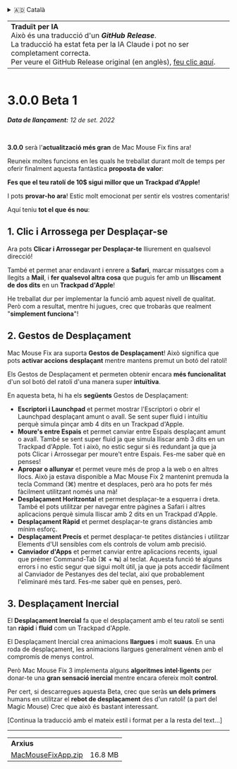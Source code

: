 <details>
<summary>🇦🇩 Català</summary>

[🇬🇧 English (GitHub)](https://github.com/noah-nuebling/mac-mouse-fix/releases/tag/3.0.0-Beta-1.1)\
**🇦🇩 Català**\
[🇩🇪 Deutsch](https://redirect.macmousefix.com/?target=mmf-release&tag=3.0.0-Beta-1.1&locale=de)\
[🇪🇸 Español](https://redirect.macmousefix.com/?target=mmf-release&tag=3.0.0-Beta-1.1&locale=es)\
[🇫🇷 Français](https://redirect.macmousefix.com/?target=mmf-release&tag=3.0.0-Beta-1.1&locale=fr)\
[🇮🇩 Indonesia](https://redirect.macmousefix.com/?target=mmf-release&tag=3.0.0-Beta-1.1&locale=id)\
[🇮🇹 Italiano](https://redirect.macmousefix.com/?target=mmf-release&tag=3.0.0-Beta-1.1&locale=it)\
[🇭🇺 Magyar](https://redirect.macmousefix.com/?target=mmf-release&tag=3.0.0-Beta-1.1&locale=hu)\
[🇳🇱 Nederlands](https://redirect.macmousefix.com/?target=mmf-release&tag=3.0.0-Beta-1.1&locale=nl)\
[🇵🇱 Polski](https://redirect.macmousefix.com/?target=mmf-release&tag=3.0.0-Beta-1.1&locale=pl)\
[🇧🇷 Português (Brasil)](https://redirect.macmousefix.com/?target=mmf-release&tag=3.0.0-Beta-1.1&locale=pt-BR)\
[🇵🇹 Português (Portugal)](https://redirect.macmousefix.com/?target=mmf-release&tag=3.0.0-Beta-1.1&locale=pt-PT)\
[🇷🇴 Română](https://redirect.macmousefix.com/?target=mmf-release&tag=3.0.0-Beta-1.1&locale=ro)\
[🇸🇪 Svenska](https://redirect.macmousefix.com/?target=mmf-release&tag=3.0.0-Beta-1.1&locale=sv)\
[🇻🇳 Tiếng Việt](https://redirect.macmousefix.com/?target=mmf-release&tag=3.0.0-Beta-1.1&locale=vi)\
[🇹🇷 Türkçe](https://redirect.macmousefix.com/?target=mmf-release&tag=3.0.0-Beta-1.1&locale=tr)\
[🇨🇿 Čeština](https://redirect.macmousefix.com/?target=mmf-release&tag=3.0.0-Beta-1.1&locale=cs)\
[🇬🇷 Ελληνικά](https://redirect.macmousefix.com/?target=mmf-release&tag=3.0.0-Beta-1.1&locale=el)\
[🇷🇺 Русский](https://redirect.macmousefix.com/?target=mmf-release&tag=3.0.0-Beta-1.1&locale=ru)\
[🇺🇦 Українська](https://redirect.macmousefix.com/?target=mmf-release&tag=3.0.0-Beta-1.1&locale=uk)\
[🇮🇱 עברית](https://redirect.macmousefix.com/?target=mmf-release&tag=3.0.0-Beta-1.1&locale=he)\
[🇸🇦 العربية](https://redirect.macmousefix.com/?target=mmf-release&tag=3.0.0-Beta-1.1&locale=ar)\
[🇮🇳 हिन्दी](https://redirect.macmousefix.com/?target=mmf-release&tag=3.0.0-Beta-1.1&locale=hi)\
[🇹🇭 ไทย](https://redirect.macmousefix.com/?target=mmf-release&tag=3.0.0-Beta-1.1&locale=th)\
[🇨🇳 中文 (简体)](https://redirect.macmousefix.com/?target=mmf-release&tag=3.0.0-Beta-1.1&locale=zh-Hans)\
[🇨🇳 中文 (繁體)](https://redirect.macmousefix.com/?target=mmf-release&tag=3.0.0-Beta-1.1&locale=zh-Hant)\
[🇭🇰 中文（香港)](https://redirect.macmousefix.com/?target=mmf-release&tag=3.0.0-Beta-1.1&locale=zh-HK)\
[🇯🇵 日本語](https://redirect.macmousefix.com/?target=mmf-release&tag=3.0.0-Beta-1.1&locale=ja)\
[🇰🇷 한국어](https://redirect.macmousefix.com/?target=mmf-release&tag=3.0.0-Beta-1.1&locale=ko)\
[Help translate Mac Mouse Fix to different languages!](https://github.com/noah-nuebling/mac-mouse-fix/discussions/731)
</details>
<table align=><td>
<b>Traduït per IA</b><br>
Això és una traducció d'un <b><em>GitHub Release</em></b>.<br>
La traducció ha estat feta per la IA Claude i pot no ser completament correcta.<br>
Per veure el GitHub Release original (en anglès), <a href="https://github.com/noah-nuebling/mac-mouse-fix/releases/tag/3.0.0-Beta-1.1">feu clic aquí</a>.
</td></table>

<table></table>

# 3.0.0 Beta 1
***Data de llançament:** 12 de set. 2022*

<br>

**3.0.0** serà l'**actualització més gran** de Mac Mouse Fix fins ara!

Reuneix moltes funcions en les quals he treballat durant molt de temps per oferir finalment aquesta fantàstica **proposta de valor**:

**Fes que el teu ratolí de 10$ sigui millor que un Trackpad d'Apple!**

I pots **provar-ho ara**! Estic molt emocionat per sentir els vostres comentaris!

Aquí teniu **tot el que és nou**:

## 1. Clic i Arrossega per Desplaçar-se

Ara pots **Clicar i Arrossegar per Desplaçar-te** lliurement en qualsevol direcció!

També et permet anar endavant i enrere a **Safari**, marcar missatges com a llegits a **Mail**, i **fer qualsevol altra cosa** que puguis fer amb un **lliscament de dos dits** en un **Trackpad d'Apple**!

He treballat dur per implementar la funció amb aquest nivell de qualitat. Però com a resultat, mentre hi jugues, crec que trobaràs que realment "**simplement funciona**"!

## 2. Gestos de Desplaçament

Mac Mouse Fix ara suporta **Gestos de Desplaçament**!
Això significa que pots **activar accions** **desplaçant** mentre mantens premut un botó del ratolí!

Els Gestos de Desplaçament et permeten obtenir encara **més funcionalitat** d'un sol botó del ratolí d'una manera super **intuïtiva**.

En aquesta beta, hi ha els **següents** Gestos de Desplaçament:

  - **Escriptori i Launchpad** et permet mostrar l'Escriptori o obrir el Launchpad desplaçant amunt o avall. Se sent super fluid i intuïtiu perquè simula pinçar amb 4 dits en un Trackpad d'Apple.
  - **Moure's entre Espais** et permet canviar entre Espais desplaçant amunt o avall. També se sent super fluid ja que simula lliscar amb 3 dits en un Trackpad d'Apple. Tot i això, no estic segur si és redundant ja que ja pots Clicar i Arrossegar per moure't entre Espais. Fes-me saber què en penses!
  - **Apropar o allunyar** et permet veure més de prop a la web o en altres llocs. Això ja estava disponible a Mac Mouse Fix 2 mantenint premuda la tecla Command (⌘) mentre et desplaces, però ara ho pots fer més fàcilment utilitzant només una mà!
  - **Desplaçament Horitzontal** et permet desplaçar-te a esquerra i dreta. També el pots utilitzar per navegar entre pàgines a Safari i altres aplicacions perquè simula lliscar amb 2 dits en un Trackpad d'Apple.
  - **Desplaçament Ràpid** et permet desplaçar-te grans distàncies amb mínim esforç.
  - **Desplaçament Precís** et permet desplaçar-te petites distàncies i utilitzar Elements d'UI sensibles com els controls de volum amb precisió.
  - **Canviador d'Apps** et permet canviar entre aplicacions recents, igual que prémer Command-Tab (⌘ + ↹) al teclat. Aquesta funció té alguns errors i no estic segur que sigui molt útil, ja que ja pots accedir fàcilment al Canviador de Pestanyes des del teclat, així que probablement l'eliminaré més tard. Fes-me saber què en penses, però.

## 3. Desplaçament Inercial

El **Desplaçament Inercial** fa que el desplaçament amb el teu ratolí se senti tan **ràpid** i **fluid** com un Trackpad d'Apple.

El Desplaçament Inercial crea animacions **llargues** i molt **suaus**. En una roda de desplaçament, les animacions llargues generalment vénen amb el compromís de menys control.

Però Mac Mouse Fix 3 implementa alguns **algoritmes intel·ligents** per donar-te una **gran sensació inercial** mentre encara ofereix molt **control**.

Per cert, si descarregues aquesta Beta, crec que seràs **un dels primers** humans en utilitzar el **rebot de desplaçament** des d'un ratolí! (a part del Magic Mouse) Crec que això és bastant interessant.

[Continua la traducció amb el mateix estil i format per a la resta del text...]

---

<table align="start">
<tr>
    <td colspan=2>
        <b>Arxius</b>
    </td>
</tr>
<tr>
    <td><a href="https://github.com/noah-nuebling/mac-mouse-fix/releases/download/3.0.0-Beta-1.1/MacMouseFixApp.zip">MacMouseFixApp.zip</a></td>
    <td>16.8 MB</td>
</tr>
</table>